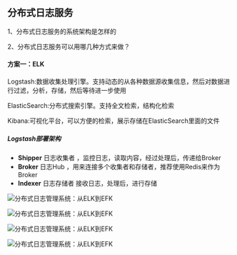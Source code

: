 ## 分布式日志服务



1、分布式日志服务的系统架构是怎样的

2、分布式日志服务可以用哪几种方式来做？





#### 方案一：ELK

Logstash:数据收集处理引擎。支持动态的从各种数据源收集信息，然后对数据进行过滤，分析，存储，然后等待进一步使用

ElasticSearch:分布式搜索引擎。支持全文检索，结构化检索

Kibana:可视化平台，可以方便的检索，展示存储在ElasticSearch里面的文件





##### Logstash部署架构

+ **Shipper** 日志收集者 ，监控日志，读取内容，经过处理后，传递给Broker
+ **Broker** 日志Hub ，用来连接多个收集者和存储者，推荐使用Redis来作为Broker
+ **Indexer** 日志存储者 接收日志，处理后，进行存储



![分布式日志管理系统：从ELK到EFK](D:\GIT\CodeDump\分布式日志服务.assets\81fe6802315e4d5d8c0bd8144f24ec82_640x0.jpeg)





![分布式日志管理系统：从ELK到EFK](D:\GIT\CodeDump\分布式日志服务.assets\b5eecc68146b4d4493fbdd22bb2b2d7d_640x0.jpeg)



![分布式日志管理系统：从ELK到EFK](D:\GIT\CodeDump\分布式日志服务.assets\388f1b812f60469197cb677f59394147_640x0.jpeg)



![分布式日志管理系统：从ELK到EFK](D:\GIT\CodeDump\分布式日志服务.assets\fd063855d0a04006a32a1b8113162cdd~640x0.jpeg)
